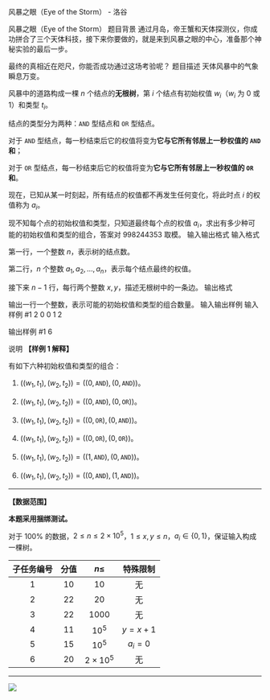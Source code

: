 



风暴之眼（Eye of the Storm） - 洛谷














风暴之眼（Eye of the Storm）
题目背景
通过月岛，帝王蟹和天体探测仪，你成功拼合了三个天体科技，接下来你要做的，就是来到风暴之眼的中心，准备那个神秘实验的最后一步。

最终的真相近在咫尺，你能否成功通过这场考验呢？
题目描述
天体风暴中的气象瞬息万变。

风暴中的道路构成一棵 $n$ 个结点的**无根树**，第 $i$ 个结点有初始权值 $w_i$（$w_i$ 为 $0$ 或 $1$）和类型 $t_i$。

结点的类型分为两种：$\texttt{AND}$ 型结点和 $\texttt{OR}$ 型结点。

对于 $\texttt{AND}$ 型结点，每一秒结束后它的权值将变为**它与它所有邻居上一秒权值的 $\texttt{AND}$ 和**；

对于 $\texttt{OR}$ 型结点，每一秒结束后它的权值将变为**它与它所有邻居上一秒权值的 $\texttt{OR}$ 和**。

现在，已知从某一时刻起，所有结点的权值都不再发生任何变化，将此时点 $i$ 的权值称为 $a_i$。

现不知每个点的初始权值和类型，只知道最终每个点的权值 $a_i$，求出有多少种可能的初始权值和类型的组合，答案对 $998244353$ 取模。
输入输出格式
输入格式

第一行，一个整数 $n$，表示树的结点数。

第二行，$n$ 个整数 $a_1, a_2, \ldots , a_n$，表示每个结点最终的权值。

接下来 $n-1$ 行，每行两个整数 $x,y$，描述无根树中的一条边。
输出格式

输出一行一个整数，表示可能的初始权值和类型的组合数量。
输入输出样例
输入样例 #1
2
0 0
1 2

输出样例 #1
6

说明
**【样例 1 解释】**

有如下六种初始权值和类型的组合：

1. $((w_1, t_1), (w_2, t_2)) = ((0, \texttt{AND}), (0, \texttt{AND}))$。

2. $((w_1, t_1), (w_2, t_2)) = ((0, \texttt{AND}), (0, \texttt{OR}))$。

3. $((w_1, t_1), (w_2, t_2)) = ((0, \texttt{OR}), (0, \texttt{AND}))$。

4. $((w_1, t_1), (w_2, t_2)) = ((0, \texttt{OR}), (0, \texttt{OR}))$。

5. $((w_1, t_1), (w_2, t_2)) = ((1, \texttt{AND}), (0, \texttt{AND}))$。

6. $((w_1, t_1), (w_2, t_2)) = ((0, \texttt{AND}), (1, \texttt{AND}))$。

---

**【数据范围】**

**本题采用捆绑测试。**

对于 $100 \%$ 的数据，$2 \le n \le 2 \times {10}^5$，$1 \le x, y \le n$，$a_i \in \{ 0, 1 \}$，保证输入构成一棵树。

| 子任务编号 | 分值 | $n\leq$ | 特殊限制 |
|:-:|:-:|:-:|:-:|
| $1$ | $10$ | $10$ | 无 |
| $2$ | $22$ | $20$ | 无 |
| $3$ | $22$ | $1000$ | 无 |
| $4$ | $11$ | ${10}^5$ | $y=x+1$ |
| $5$ | $15$ | ${10}^5$ | $a_i=0$ |
| $6$ | $20$ | $2 \times {10}^5$ | 无 |

---

![](https://cdn.luogu.com.cn/upload/image_hosting/j4citkld.png)






